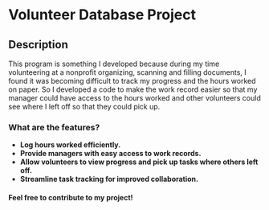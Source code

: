 # Volunteer Database Project

## Description 
This program is something I developed because during my time volunteering at a nonprofit organizing, scanning and filling documents, I found it was becoming difficult to track my progress and the hours worked on paper. So I developed a code to make the work record easier so that my manager could have access to the hours worked and other volunteers could see where I left off so that they could pick up.

### What are the features?
- **Log hours worked efficiently.**
- **Provide managers with easy access to work records.**
- **Allow volunteers to view progress and pick up tasks where others left off.**
- **Streamline task tracking for improved collaboration.**

#### Feel free to contribute to my project!
